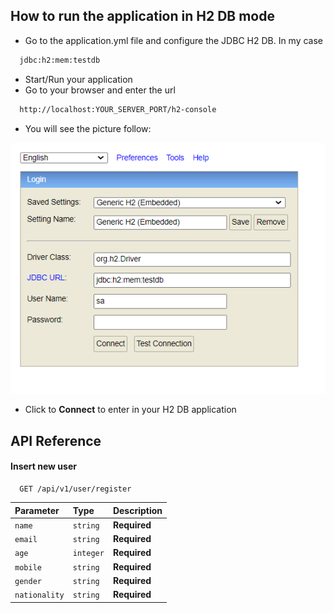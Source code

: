 ## How to run the application in H2 DB mode

- Go to the application.yml file and configure the JDBC H2 DB. In my case
```bash
  jdbc:h2:mem:testdb
```
- Start/Run your application
- Go to your browser and enter the url
```bash
  http://localhost:YOUR_SERVER_PORT/h2-console
```
- You will see the picture follow:

![img.png](img.png)
- Click to **Connect** to enter in your H2 DB application

## API Reference

#### Insert new user

```http
  GET /api/v1/user/register
```

| Parameter | Type     | Description                |
| :-------- | :------- | :------------------------- |
| `name` | `string` | **Required**|
| `email` | `string` | **Required**|
| `age` | `integer` | **Required**|
| `mobile` | `string` | **Required**|
| `gender` | `string` | **Required**|
| `nationality` | `string` | **Required**|